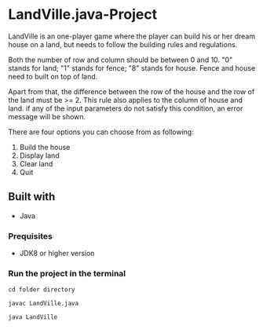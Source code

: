 # LandVille.java-Project
LandVille is an one-player game where the player can build his or her dream house on a land, but needs to follow the building rules and regulations. 

Both the number of row and column should be between 0 and 10. "0" stands for land; "1" stands for fence;  "8" stands for house. Fence and house need to built on top of land. 

Apart from that, the difference between the row of the house and the row of the land must be >= 2. This rule also applies to the column of house and land. if any of the input parameters do not satisfy this condition, an error message will be shown.

There are four options you can choose from as following:
1. Build the house
2. Display land
3. Clear land
4. Quit

## Built with 
* Java

### Prequisites
* JDK8 or higher version

### Run the project in the terminal

```
cd folder directory
```

```
javac LandVille.java
```

```
java LandVille
```
 


